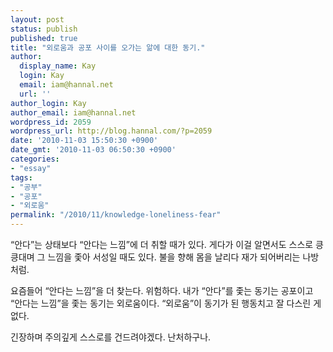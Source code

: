 ```yaml
---
layout: post
status: publish
published: true
title: "외로움과 공포 사이를 오가는 앎에 대한 동기."
author:
  display_name: Kay
  login: Kay
  email: iam@hannal.net
  url: ''
author_login: Kay
author_email: iam@hannal.net
wordpress_id: 2059
wordpress_url: http://blog.hannal.com/?p=2059
date: '2010-11-03 15:50:30 +0900'
date_gmt: '2010-11-03 06:50:30 +0900'
categories:
- "essay"
tags:
- "공부"
- "공포"
- "외로움"
permalink: "/2010/11/knowledge-loneliness-fear"
---
```

<p>“안다”는 상태보다 “안다는 느낌”에 더 취할 때가 있다. 게다가 이걸 알면서도 스스로 킁킁대며 그 느낌을 좇아 서성일 때도 있다. 불을 향해 몸을 날리다 재가 되어버리는 나방처럼.</p>
<p>요즘들어 “안다는 느낌”을 더 찾는다. 위험하다. 내가 “안다”를 좇는 동기는 공포이고 “안다는 느낌”을 좇는 동기는 외로움이다. “외로움”이 동기가 된 행동치고 잘 다스린 게 없다.</p>
<p>긴장하며 주의깊게 스스로를 건드려야겠다. 난처하구나.</p>
